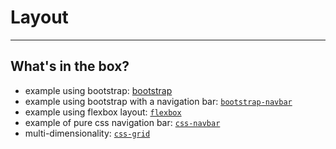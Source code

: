 # Layout

---

## What's in the box?<!-- .element: class="r-fit-text" -->

- example using bootstrap: [bootstrap](https://github.com/paulswithers/super-procode-mode-openntf/tree/main/samples/bootstrap)
- example using bootstrap with a navigation bar: [`bootstrap-navbar`](https://github.com/paulswithers/super-procode-mode-openntf/tree/main/samples/bootstrap-navbar)
- example using flexbox layout: [`flexbox`](https://github.com/paulswithers/super-procode-mode-openntf/tree/main/samples/flexbox)
- example of pure css navigation bar: [`css-navbar`](https://github.com/paulswithers/super-procode-mode-openntf/tree/main/samples/css-navbar)
- multi-dimensionality: [`css-grid`](https://github.com/paulswithers/super-procode-mode-openntf/tree/main/samples/cssgrid)
